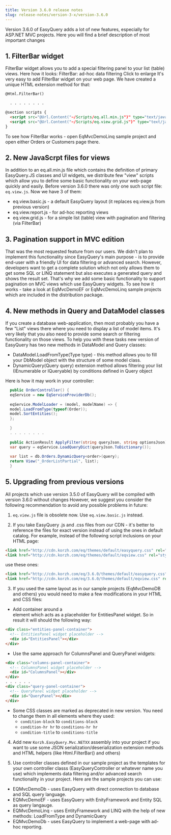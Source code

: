 ```yaml
---
title: Version 3.6.0 release notes
slug: release-notes/version-3-x/version-3.6.0
---
```



Version 3.6.0 of EasyQuery adds a lot of new features, especially for ASP.NET MVC projects.
Here you will find a brief description of most important changes

## 1. FilterBar widget
FilterBar widget allows you to add a special filtering panel to your list (table) views. Here how it looks:
FilterBar: ad-hoc data filtering Click to enlarge
It's very easy to add FilterBar widget on your web page. We have created a unique HTML extension method for that:

```html
@Html.FilterBar()

  . . . . . . . . 

@section scripts {
  <script src="@Url.Content("~/Scripts/eq.all.min.js")" type="text/javascript"></script>
  <script src="@Url.Content("~/Scripts/eq.view.grid.js")" type="text/javascript"></script> 
}
```

To see how FilterBar works - open EqMvcDemoLinq sample project and open either Orders or Customers page there.

## 2. New JavaScrpt files for views

In addition to an eq.all.min.js file which contains the definition of primary EasyQuery.JS classes and UI widgets, we distribute few "view" scripts which allow you to define some basic functionality on your web-page quickly and easily. 
Before version 3.6.0 there was only one such script file: `eq.view.js`. Now we have 3 of them:

  * eq.view.basic.js - a default EasyQuery layout (it replaces eq.view.js from previous version)
  * eq.view.report.js - for ad-hoc reporting views
  * eq.view.grid.js - for a simple list (table) view with pagination and filtering (via FilterBar)


## 3. Pagination support in MVC edition
That was the most requested feature from our users. We didn't plan to implement this functionality since EasyQuery's main purpose - is to provide end-user with a friendly UI for data filtering or advanced search. However, developers want to get a complete solution which not only allows them to get some SQL or LINQ statement but also executes a generated query and shows the result set. 
That's why we add some basic functionality to support pagination on MVC views which use EasyQuery widgets. 
To see how it works - take a look at EqMvcDemoEF or EqMvcDemoLinq sample projects which are included in the distribution package.

## 4. New methods in Query and DataModel classes

If you create a database web-application, then most probably you have a few "List" views there where you need to display a list of model items. It's very likely that you also need to provide some search or filtering functionality on those views. To help you with these tasks new version of EasyQuery has two new methods in DataModel and Query classes:

  * DataModel.LoadFromType(Type type) - this method allows you to fill your DbModel object with the structure of some model class.
  * DynamicQuery(Query query) extension method allows filtering your list (IEnumerable or IQueryable) by conditions defined in Query object

Here is how it may work in your controller:
```c#
  public OrderController() {
  eqService = new EqServiceProviderDb();
 
  eqService.ModelLoader = (model, modelName) => {
  model.LoadFromType(typeof(Order));
  model.SortEntities();
  };
  
  }
  . . . . . . . .
 
  public ActionResult ApplyFilter(string queryJson, string optionsJson) {
  var query = eqService.LoadQueryDict(queryJson.ToDictionary());
 
  var list = db.Orders.DynamicQuery<order>(query);
  return View("_OrderListPartial", list);
  }
```

## 5. Upgrading from previous versions
All projects which use version 3.5.0 of EasyQuery will be compiled with version 3.6.0 without changes 
However, we suggest you consider the following recommendation to avoid any possible problems in future:

1) `eq.view.js` file is obsolete now. Use `eq.view.basic.js` instead.

2) If you take EasyQuery .js and .css files from our CDN - it's better to reference the files for exact version instead of using the ones in default catalog. For example, instead of the following script inclusions on your HTML page:
```html
<link href="http://cdn.korzh.com/eq/themes/default/easyquery.css" rel="stylesheet" type="text/css" media="screen" />
<link href="http://cdn.korzh.com/eq/themes/default/eqview.css" rel="stylesheet" type="text/css" />
```

use these ones:

```html
<link href="http://cdn.korzh.com/eq/3.6.0/themes/default/easyquery.css" rel="stylesheet" type="text/css" media="screen" />
<link href="http://cdn.korzh.com/eq/3.6.0/themes/default/eqview.css" rel="stylesheet" type="text/css" />
```
  

3) If you used the same layout as in our sample projects (EqMvcDemoDB and others) you would need to make a few modifications in your HTML and CSS files:

* Add container around a <div> element which acts as a placeholder for EntitiesPanel widget. So in result it will should the following way:

```html
<div class="entities-panel-container">
  <!-- EntitiesPanel widget placeholder -->
  <div id="EntitiesPanel"></div>
</div>
```

  * Use the same approach for ColumnsPanel and QueryPanel widgets:
```html
<div class="columns-panel-container">
  <!-- ColumnsPanel widget placeholder -->
  <div id="ColumnsPanel"></div>
</div>
. . . . . .
<div class="query-panel-container">
  <!-- QueryPanel widget placeholder -->
  <div id="QueryPanel"></div>
</div>
```

* Some CSS classes are marked as deprecated in new version. You need to change them in all elements where they used:
  * `condition-block` to `conditions-block` 
  * `condition-hr hr` to `conditions-hr hr`
  * `condition-title` to `conditions-title`
  

4) Add new `Korzh.EasyQuery.Mvc.NETXX` assembly into your project if you want to use some JSON serialization/deserialization extension methods and HTML helpers (like Html.FilterBar() and others)
  

5) Use controller classes defined in our sample project as the templates for your own controller classs (EasyQueryController or whatever name you use) which implements data filtering and/or advanced search functionality in your project. Here are the sample projects you can use:
  * EQMvcDemoDb - uses EasyQuery with direct connection to database and SQL query language.
  * EQMvcDemoEF - uses EasyQuery with EnityFramework and Entity SQL as query langauge.
  * EQMvcDemoLinq - uses EntityFramework and LINQ with the help of new methods: LoadFromType and DynamicQuery
  * EQMvcDemoDb - uses EasyQuery to implement a web-page with ad-hoc reporting.